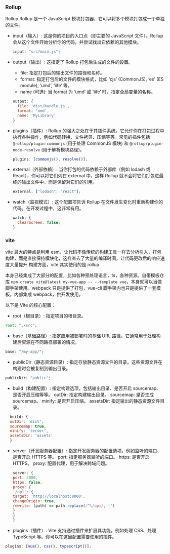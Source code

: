 ### Rollup

Rollup
Rollup 是一个 JavaScript 模块打包器，它可以将多个模块打包成一个单独的文件。

- input（输入）: 这是你的项目的入口点（即主要的 JavaScript 文件）。Rollup 会从这个文件开始分析你的代码，并尝试找出它依赖的其他模块。

  ```javascript
  input: "src/main.js";
  ```

- output（输出）: 这指定了 Rollup 打包后生成的文件的设置。

  - file: 指定打包后的输出文件的路径和名称。
  - format: 指定打包后的文件的模块格式，比如 ‘cjs’ (CommonJS), ‘es’ (ES module), ‘umd’, ‘iife’ 等。
  - name (可选): 当 format 为 ‘umd’ 或 ‘iife’ 时，指定全局变量的名称。

  ```javascript
  output: {
    file: 'dist/bundle.js',
    format: 'umd',
    name: 'MyLibrary'
  }

  ```

- plugins（插件）: Rollup 的强大之处在于其插件系统，它允许你在打包过程中执行各种操作，例如代码转换、文件拷贝、压缩等等。常见的插件包括` @rollup/plugin-commonjs` (用于处理 CommonJS 模块) 和 `@rollup/plugin-node-resolve` (用于解析模块路径)。
  ```javascript
  plugins: [commonjs(), resolve()];
  ```
- external（外部依赖）: 当你打包的代码依赖于外部库（例如 lodash 或 React），你可以将它们列在 external 中，这样 Rollup 就不会将它们打包进最终的输出文件中，而是保留对它们的引用。
  ```javascript
  external: ["lodash", "react"];
  ```
- watch（监视模式）: 这个配置项告诉 Rollup 在文件发生变化时重新构建你的代码。在开发过程中，这非常有用。
  ```javascript
  watch: {
    clearScreen: false;
  }
  ```

### vite

vite 最大的特点是利用 esm，让代码不像传统的构建工具一样去分析引入，打包构建，而是直接保持模块化，这样省去了大量的编译时间，让代码更改后的响应速度大量提升
构建方面，vite 其实使用的是 rollup

本身已经集成了大部分的配置，比如各种预处理语言，ts，各种资源。自带模板仓库 `npm create vite@latest my-vue-app -- --template vue`，本身就可以当做脚手架使用。webpack 只是提供了打包，vue-cli 脚手架内也只是提供了一套模板，内部集成 webpack，供开发使用。

以下是 Vite 的核心配置：

- root（根目录）: 指定项目的根目录。

```javascript
root: "./src";
```

- base（基础路径）: 指定应用被部署时的基础 URL 路径。它通常用于处理构建后资源在不同路径部署的情况。

```javascript
base: "/my-app/";
```

- publicDir（静态资源目录）: 指定存放静态资源文件的目录。这些资源文件在构建时会被复制到输出目录。

```javascript
publicDir: "public";
```

- build（构建配置）: 指定构建选项，包括输出目录、是否开启 sourcemap、是否开启压缩等等。
  outDir: 指定构建输出目录。
  sourcemap: 是否生成 sourcemap。
  minify: 是否开启压缩。
  assetsDir: 指定输出的静态资源文件目录。

```javascript
  build: {
  outDir: 'dist',
  sourcemap: true,
  minify: 'terser',
  assetsDir: 'assets'
  }
```

- server（开发服务器配置）: 指定开发服务器的配置选项，例如监听的端口、是否开启 HTTPS 等。
  port: 指定服务器监听的端口。
  https: 是否开启 HTTPS。
  proxy: 配置代理，用于解决跨域问题。

  ```javascript
  server: {
  port: 3000,
  https: false,
  proxy: {
  '/api': {
  target: 'http://localhost:8000',
  changeOrigin: true,
  rewrite: (path) => path.replace(/^\/api/, '')
  }
  }
  }
  ```

- plugins（插件）: Vite 支持通过插件来扩展其功能，例如处理 CSS、处理 TypeScript 等。你可以在这里配置需要使用的插件。

```javascript
plugins: [vue(), css(), typescript()];
```

<!-- vite的插件管理，vite的特性和开发依赖以及成产依赖 vue vue-router pinia plugins(插件) Vite支持通过插件来拓展其功能， css预处理 less sass styles TypeScript等-->

<!-- 订单的金额，下单的数量和金额 如果你是早晨跑个5km然后回家洗个热水澡，按摩一下，吃个营养的早餐，丰盛的午餐，中午睡会觉，下午看看知乎，收下房租啥的，那么你会很健康，如果你是每天的996，那你是怕自己噶的不够快。 -->

<!-- 推动javascript的发展历程 JS 大前端进阶知识点整合 -->

<!-- 前端设计模式
观察者模式 定义一种一对多的依赖关系，让多个观察者对象同时监听某一个主题对象，当对象状态发生变化时，会通知观察者，使它们能够自动更新。常用于实现数据的绑定以及事件的发布订阅

单例模式 保证一个类仅有一个实例，并提供一个全局的访问点 常用于全局的状态管理、创建唯一的弹窗、缓存管理等场景

工厂模式 定义一个创建对象的接口，让子类决定实例化哪一个类，使一个类的方法延伸到子类

策略模式 定义一系列算法，把它们一个个封装起来，并且使它们可以相互替换。策略模式使得算法可以独立于使用它的客户而变化。

代理模式 为其他对象提供一种代理以控制对这个对象的访问 虚拟代理、防抖节流代理等。

装饰器模式 动态的给对象添加额外的职责。就拓展功能而言，装饰模式比生成子类更灵活。-->

<!--
  1,性能优化 网络性能优化（CDN 资源压缩 懒加载） 前端代码性能优化（减少重绘重排 代码拆分 懒加载） 移动端性能优化（渲染性能 内存管理）
  2，设计模式 前段常见的设计模式（观察者模式 单例模式 工厂模式） 可复用性和可维护性的设计思路
  3，模块化开发 CommonJS 和Es6模块化 模块加载器和打包工具（webpack Rollup） 动态导入和按需加载
  4，前端框架深入 Vue.js React.js Angular等主流框架的高级特性和原理 自定义指令 渲染函数  虚拟DOM等方面的深入理解
  5，跨平台开发 React Native Flutter等跨平台技术 小程序开发
  6，Web安全 常见的Web安全问题和解决方案（XSS CSRF CSP） HTTPS的原理和部署
  7，现代浏览器特性 PWA（progressive Web App）的实现和优化 Web Components的使用和原理
  8，数据可视化 Canvas Svg等图形绘制技术 D3.js Echarts等数据可视化库的使用和定制
  9，GraphQl GraphQl在前端开发中的应用
  10，TypeScript的高级特性和类型系统的使用
  11，服务端渲染 同构建应用（服务端渲染+客户端渲染）的实践和原理
  12，持续集成和部署 CI/CD流水线的搭建和自动化测试 -->

<!-- 可维护性 和可复用性 的设计思路 赵雷 许巍 还有谁 动态导入和按需加载-->

<!-- 合理的预算买一个合理的高性价比车，好好骑，好好保养，虚心求教，自己钻研，比上比下都不慌 -->